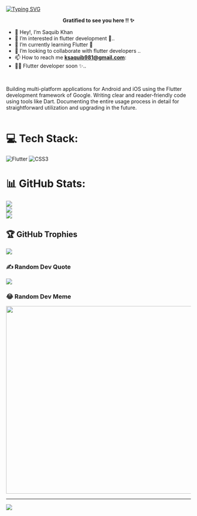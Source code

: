 [![Typing SVG](https://readme-typing-svg.herokuapp.com/?width=800&height=70&center=true&size=37&lines=Hi+there,++Buddy+👋;This+is+Saquib+Khan++🙋🏻‍♂️;Welcome+To+My+Github+Profile++😊)](https://git.io/typing-svg)

<p align=center><strong> Gratified to see you here !! ✨ </strong></p>




- 👋 Hey!, I’m Saquib Khan <br>
- 👀 I’m interested in flutter development 📱.. <br>
- 🌱 I’m currently learning Flutter 💫 <br>
- 💞️ I’m looking to collaborate with flutter developers .. <br>
- 📫 How to reach me **ksaquib981@gmail.com**:
- 😶‍🌫️ Flutter developer soon ✨.. <br>
<br>

 Building multi-platform applications for Android and iOS using the Flutter development framework of Google. Writing clear and reader-friendly code using tools like Dart. Documenting the entire usage process in detail for straightforward utilization and upgrading in the future.<br><br>


# 💻 Tech Stack:
![Flutter](https://img.shields.io/badge/Flutter-%2302569B.svg?style=for-the-badge&logo=Flutter&logoColor=white) ![CSS3](https://img.shields.io/badge/css3-%231572B6.svg?style=for-the-badge&logo=css3&logoColor=white)
# 📊 GitHub Stats:
![](https://github-readme-stats.vercel.app/api?username=SaquibKhan&theme=dark&hide_border=false&include_all_commits=true&count_private=true)<br/>
![](https://github-readme-streak-stats.herokuapp.com/?user=SaquibKhan&theme=dark&hide_border=false)<br/>
![](https://github-readme-stats.vercel.app/api/top-langs/?username=SaquibKhan&theme=dark&hide_border=false&include_all_commits=true&count_private=true&layout=compact)

## 🏆 GitHub Trophies
![](https://github-profile-trophy.vercel.app/?username=SaquibKhan&theme=radical&no-frame=false&no-bg=false&margin-w=4)

### ✍️ Random Dev Quote
![](https://quotes-github-readme.vercel.app/api?type=horizontal&theme=radical)

### 😂 Random Dev Meme
<img src="https://random-memer.herokuapp.com/" width="512px"/>

---
[![](https://visitcount.itsvg.in/api?id=SaquibKhan&icon=0&color=0)](https://visitcount.itsvg.in)

<!-- Proudly created with GPRM ( https://gprm.itsvg.in ) -->
